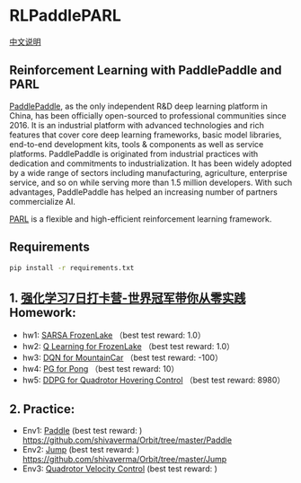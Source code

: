 # RLPaddlePARL
[中文说明](https://github.com/ioaniu/RLPaddlePARL/blob/master/README_cn.md)

## Reinforcement Learning with PaddlePaddle and PARL ##

[PaddlePaddle](https://github.com/PaddlePaddle/Paddle), as the only independent R&D deep learning platform in China, has been officially open-sourced to professional communities since 2016. It is an industrial platform with advanced technologies and rich features that cover core deep learning frameworks, basic model libraries, end-to-end development kits, tools & components as well as service platforms. PaddlePaddle is originated from industrial practices with dedication and commitments to industrialization. It has been widely adopted by a wide range of sectors including manufacturing, agriculture, enterprise service, and so on while serving more than 1.5 million developers. With such advantages, PaddlePaddle has helped an increasing number of partners commercialize AI.

[PARL](https://github.com/PaddlePaddle/PARL) is a flexible and high-efficient reinforcement learning framework.

## Requirements ##


```bash
pip install -r requirements.txt
```

## 1. [强化学习7日打卡营-世界冠军带你从零实践](https://aistudio.baidu.com/aistudio/education/group/info/1335) Homework: ##
- hw1: [SARSA FrozenLake](https://github.com/ioaniu/RLPaddlePARL/tree/master/homework/hw1_SARSA) （best test reward: 1.0）
- hw2: [Q Learning for FrozenLake](https://github.com/ioaniu/RLPaddlePARL/tree/master/homework/hw2_QLearning) （best test reward: 1.0）
- hw3: [DQN for MountainCar](https://github.com/ioaniu/RLPaddlePARL/tree/master/homework/hw3_DQN) （best test reward: -100）
- hw4: [PG for Pong](https://github.com/ioaniu/RLPaddlePARL/tree/master/homework/hw4_PG) （best test reward: 10）
- hw5: [DDPG for Quadrotor Hovering Control](https://github.com/ioaniu/RLPaddlePARL/tree/master/homework/hw5_DDPG) （best test reward: 8980）

## 2. Practice: ##
- Env1: [Paddle](https://github.com/ioaniu/RLPaddlePARL/tree/master/practice/Paddle) (best test reward: )  https://github.com/shivaverma/Orbit/tree/master/Paddle 
- Env2: [Jump](https://github.com/ioaniu/RLPaddlePARL/tree/master/practice/Jump) (best test reward: )  https://github.com/shivaverma/Orbit/tree/master/Jump
- Env3: [Quadrotor Velocity Control](https://github.com/ioaniu/RLPaddlePARL/tree/master/practice/Quadrotor) (best test reward: )  
